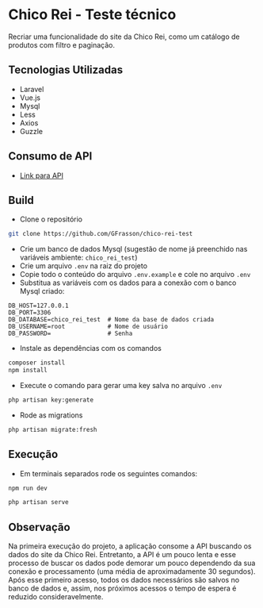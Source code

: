 # Chico Rei - Teste técnico
Recriar uma funcionalidade do site da Chico Rei, como um catálogo de produtos com filtro e paginação.

## Tecnologias Utilizadas
- Laravel
- Vue.js
- Mysql
- Less
- Axios
- Guzzle

## Consumo de API
- [Link para API](https://rapidapi.com/okami4kak/api/scrapingant/)

## Build

 - Clone o repositório
```bash
git clone https://github.com/GFrasson/chico-rei-test
```

 - Crie um banco de dados Mysql (sugestão de nome já preenchido nas variáveis ambiente: `chico_rei_test`)
 - Crie um arquivo `.env` na raiz do projeto
 - Copie todo o conteúdo do arquivo `.env.example` e cole no arquivo `.env`
 - Substitua as variáveis com os dados para a conexão com o banco Mysql criado:

```
DB_HOST=127.0.0.1
DB_PORT=3306
DB_DATABASE=chico_rei_test  # Nome da base de dados criada
DB_USERNAME=root            # Nome de usuário
DB_PASSWORD=                # Senha
```

 - Instale as dependências com os comandos
```bash
composer install
npm install
```

 - Execute o comando para gerar uma key salva no arquivo `.env`
```bash
php artisan key:generate
```

 - Rode as migrations
```bash
php artisan migrate:fresh
```

## Execução

 - Em terminais separados rode os seguintes comandos:
```bash
npm run dev
```

```bash
php artisan serve
```

## Observação

Na primeira execução do projeto, a aplicação consome a API buscando os dados do site da Chico Rei. Entretanto, a API é um pouco lenta e esse processo de buscar os dados pode demorar um pouco dependendo da sua conexão e processamento (uma média de aproximadamente 30 segundos). Após esse primeiro acesso, todos os dados necessários são salvos no banco de dados e, assim, nos próximos acessos o tempo de espera é reduzido consideravelmente.

